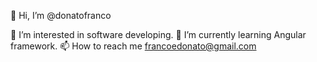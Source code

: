 👋 Hi, I’m @donatofranco

👀 I’m interested in software developing.
🌱 I’m currently learning Angular framework.
📫 How to reach me francoedonato@gmail.com
